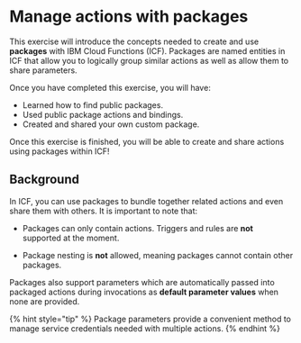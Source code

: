 <!--
#
# Licensed to the Apache Software Foundation (ASF) under one or more
# contributor license agreements.  See the NOTICE file distributed with
# this work for additional information regarding copyright ownership.
# The ASF licenses this file to You under the Apache License, Version 2.0
# (the "License"); you may not use this file except in compliance with
# the License.  You may obtain a copy of the License at
#
#     http://www.apache.org/licenses/LICENSE-2.0
#
# Unless required by applicable law or agreed to in writing, software
# distributed under the License is distributed on an "AS IS" BASIS,
# WITHOUT WARRANTIES OR CONDITIONS OF ANY KIND, either express or implied.
# See the License for the specific language governing permissions and
# limitations under the License.
#
-->

# Manage actions with packages

This exercise will introduce the concepts needed to create and use **packages** with IBM Cloud Functions (ICF). Packages are named entities in ICF that allow you to logically group similar actions as well as allow them to share parameters.

Once you have completed this exercise, you will have:

* Learned how to find public packages.
* Used public package actions and bindings.
* Created and shared your own custom package.

Once this exercise is finished, you will be able to create and share actions using packages within ICF!

## Background

In ICF, you can use packages to bundle together related actions and even share them with others. It is important to note that:

* Packages can only contain actions. Triggers and rules are **not** supported at the moment.

* Package nesting is **not** allowed, meaning packages cannot contain other packages.

Packages also support parameters which are automatically passed into packaged actions during invocations as **default parameter values** when none are provided.

{% hint style="tip" %}
Package parameters provide a convenient method to manage service credentials needed with multiple actions.
{% endhint %}
